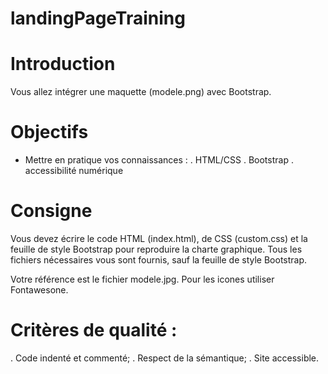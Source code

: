 # landingPageTraining

# Introduction 

Vous allez intégrer une maquette (modele.png) avec Bootstrap.

# Objectifs

* Mettre en pratique vos connaissances :
. HTML/CSS
. Bootstrap
. accessibilité numérique

# Consigne

Vous devez écrire le code HTML (index.html), de CSS (custom.css) et la feuille de style Bootstrap pour reproduire la charte graphique. 
Tous les fichiers nécessaires vous sont fournis, sauf la feuille de style Bootstrap.

Votre référence est le fichier modele.jpg.
Pour les icones utiliser Fontawesone.

# Critères de qualité :
. Code indenté et commenté;
. Respect de la sémantique;
. Site accessible.

